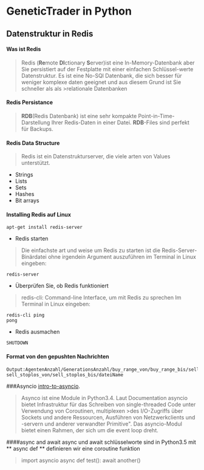 # GeneticTrader in Python
## Datenstruktur in Redis
#### Was ist Redis
>Redis (**Re**mote **DI**ctionary **S**erver)ist eine In-Memory-Datenbank aber Sie persistiert auf der Festplatte mit einer einfachen Schlüssel-werte Datenstruktur.
>Es ist eine No-SQl Datenbank, die sich besser für weniger komplexe daten geeignet und aus diesem Grund ist Sie schneller als als >relationale Datenbanken 
#### Redis Persistance
>**RDB**(Redis Datenbank) ist eine sehr kompakte Point-in-Time-Darstellung Ihrer Redis-Daten in einer Datei.
>**RDB**-Files sind perfekt für Backups.
#### Redis Data Structure
>Redis ist ein Datenstrukturserver, die viele arten von Values unterstützt.
* Strings
* Lists
* Sets
* Hashes
* Bit arrays
#### Installing Redis auf Linux
```
apt-get install redis-server
```
* Redis starten
>Die einfachste art und weise um Redis zu starten ist die Redis-Server-Binärdatei ohne irgendein Argument auszuführen
>im Terminal in Linux eingeben:
``` 
redis-server
```
* Überprüfen Sie, ob Redis funktioniert
>redis-cli: Command-line Interface, um mit Redis zu sprechen
>Im Terminal in Linux eingeben:
``` 
redis-cli ping
pong
```
* Redis ausmachen
```
SHUTDOWN 
```
#### Format von den gepushten Nachrichten
```
Output:AgentenAnzahl/GenerationsAnzahl/buy_range_von/buy_range_bis/sell_range_von/sell_range_bis/buy_stoplos_von/buy_stoplos_bis/
sell_stoplos_von/sell_stoplos_bis/dateiName
```
###Asyncio [intro-to-asyncio](https://www.blog.pythonlibrary.org/2016/07/26/python-3-an-intro-to-asyncio/).

>Asynco ist eine Module in Python3.4.
>Laut Documentation asyncio bietet Infrastruktur für das Schreiben von single-threaded Code unter Verwendung von Coroutinen, multiplexen >des I/O-Zugriffs über Sockets und andere Ressourcen, Ausführen von Netzwerkclients und -servern und anderer verwandter Primitive".
>Das asyncio-Modul bietet einen Rahmen, der sich um die event loop dreht.

####async and await
async und await schlüsselworte sind in Python3.5
mit ** async def ** definieren wir eine coroutine funktion

>import asyncio
>async def test():
>  await another()
